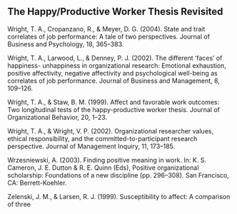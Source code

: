## The Happy/Productive Worker Thesis Revisited

Wright, T. A., Cropanzano, R., & Meyer, D. G. (2004). State and trait correlates of job performance: A tale of two perspectives. Journal of Business and Psychology, 18, 365–383.

Wright, T. A., Larwood, L., & Denney, P. J. (2002). The different ‘faces’ of happiness- unhappiness in organizational research: Emotional exhaustion, positive affectivity, negative affectivity and psychological well-being as correlates of job performance. Journal of Business and Management, 8, 109–126.

Wright, T. A., & Staw, B. M. (1999). Affect and favorable work outcomes: Two longitudinal tests of the happy-productive worker thesis. Journal of Organizational Behavior, 20, 1–23.

Wright, T. A., & Wright, V. P. (2002). Organizational researcher values, ethical responsibility, and the committed-to-participant research perspective. Journal of Management Inquiry, 11, 173–185.

Wrzesniewski, A. (2003). Finding positive meaning in work. In: K. S. Cameron, J. E. Dutton & R. E. Quinn (Eds), Positive organizational scholarship: Foundations of a new discipline (pp. 296–308). San Francisco, CA: Berrett-Koehler.

Zelenski, J. M., & Larsen, R. J. (1999). Susceptibility to affect: A comparison of three